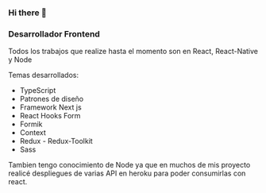 ### Hi there 👋

### Desarrollador Frontend
Todos los trabajos que realize hasta el momento son en React, React-Native y Node

Temas desarrollados:
* TypeScript
* Patrones de diseño
* Framework Next js
* React Hooks Form
* Formik
* Context
* Redux - Redux-Toolkit
* Sass

Tambien tengo conocimiento de Node ya que en muchos de mis proyecto realicé despliegues de varias API en heroku para poder consumirlas con react.



<!--
**santiagozibecchi/santiagozibecchi** is a ✨ _special_ ✨ repository because its `README.md` (this file) appears on your GitHub profile.

Here are some ideas to get you started:

- 🔭 I’m currently working on ...
- 🌱 I’m currently learning ...
- 👯 I’m looking to collaborate on ...
- 🤔 I’m looking for help with ...
- 💬 Ask me about ...
- 📫 How to reach me: ...
- 😄 Pronouns: ...
- ⚡ Fun fact: ...
-->

